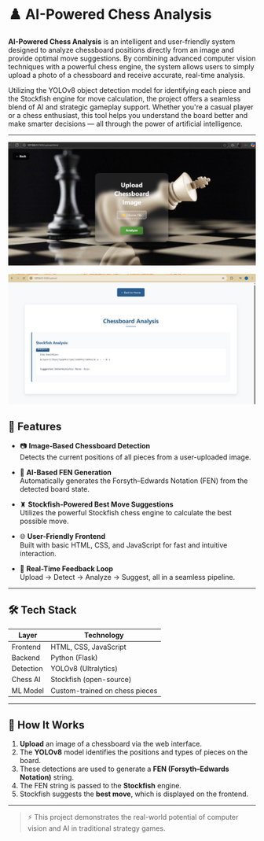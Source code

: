 # ♟️ AI-Powered Chess Analysis

**AI-Powered Chess Analysis** is an intelligent and user-friendly system designed to analyze chessboard positions directly from an image and provide optimal move suggestions. By combining advanced computer vision techniques with a powerful chess engine, the system allows users to simply upload a photo of a chessboard and receive accurate, real-time analysis.

Utilizing the YOLOv8 object detection model for identifying each piece and the Stockfish engine for move calculation, the project offers a seamless blend of AI and strategic gameplay support. Whether you're a casual player or a chess enthusiast, this tool helps you understand the board better and make smarter decisions — all through the power of artificial intelligence.

---
![image alt](https://github.com/learnercoder1310/AI-POWERED-CHESS-ANALYSIS/blob/a5bb1d0fd15aef189020f155484c0595fd8fa482/final_output/upload_image.png)

![image alt](https://github.com/learnercoder1310/AI-POWERED-CHESS-ANALYSIS/blob/37651ecfa5ada8307b881aa92b2e2b276074fab9/final_output/WhatsApp%20Image%202025-07-06%20at%207.23.59%20PM.jpeg)

## 🎯 Features

- 📷 **Image-Based Chessboard Detection**  
  Detects the current positions of all pieces from a user-uploaded image.

- 🧠 **AI-Based FEN Generation**  
  Automatically generates the Forsyth–Edwards Notation (FEN) from the detected board state.

- ♜ **Stockfish-Powered Best Move Suggestions**  
  Utilizes the powerful Stockfish chess engine to calculate the best possible move.

- 🌐 **User-Friendly Frontend**  
  Built with basic HTML, CSS, and JavaScript for fast and intuitive interaction.

- 🔁 **Real-Time Feedback Loop**  
  Upload → Detect → Analyze → Suggest, all in a seamless pipeline.

---

## 🛠 Tech Stack

| Layer     | Technology             |
|-----------|------------------------|
| Frontend  | HTML, CSS, JavaScript  |
| Backend   | Python (Flask)         |
| Detection | YOLOv8 (Ultralytics)   |
| Chess AI  | Stockfish (open-source)|
| ML Model  | Custom-trained on chess pieces |

---

## 🚀 How It Works

1. **Upload** an image of a chessboard via the web interface.  
2. The **YOLOv8** model identifies the positions and types of pieces on the board.  
3. These detections are used to generate a **FEN (Forsyth–Edwards Notation)** string.  
4. The FEN string is passed to the **Stockfish** engine.  
5. Stockfish suggests the **best move**, which is displayed on the frontend.

---

> ⚡ This project demonstrates the real-world potential of computer vision and AI in traditional strategy games.
